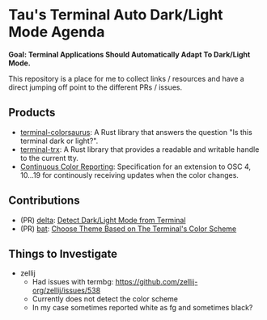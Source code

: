 # Tau's Terminal Auto Dark/Light Mode Agenda

**Goal: Terminal Applications Should Automatically Adapt To Dark/Light Mode.**

This repository is a place for me to collect links / resources and have a direct
jumping off point to the different PRs / issues.

## Products
* [terminal-colorsaurus]: A Rust library that answers the question "Is this terminal dark or light?".
* [terminal-trx]: A Rust library that provides a readable and writable handle to the current tty.
* [Continuous Color Reporting]: Specification for an extension to OSC 4, 10...19 for continously receiving updates when the color changes.

## Contributions
* (PR) [delta]: [Detect Dark/Light Mode from Terminal][delta-pr]
* (PR) [bat]: [Choose Theme Based on The Terminal's Color Scheme](https://github.com/sharkdp/bat/pull/2896)

## Things to Investigate
* zellij
  * Had issues with termbg: https://github.com/zellij-org/zellij/issues/538
  * Currently does not detect the color scheme
  * In my case sometimes reported white as fg and sometimes black?

[bat]: https://github.com/sharkdp/bat
[delta]: https://github.com/dandavison/delta
[delta-pr]: https://github.com/dandavison/delta/pull/1615
[terminal-colorsaurus]: https://github.com/bash/terminal-colorsaurus
[terminal-trx]: https://github.com/bash/terminal-trx
[Continuous Color Reporting]: https://github.com/bash/continuous-color-reporting
